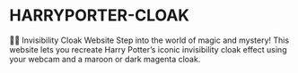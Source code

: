 # HARRYPORTER-CLOAK
🧙‍♂️ Invisibility Cloak Website Step into the world of magic and mystery! This website lets you recreate Harry Potter’s iconic invisibility cloak effect using your webcam and a maroon or dark magenta cloak.
